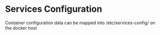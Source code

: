 # Services Configuration

Container configuration data can be mapped into /etc/services-config/ on the docker host